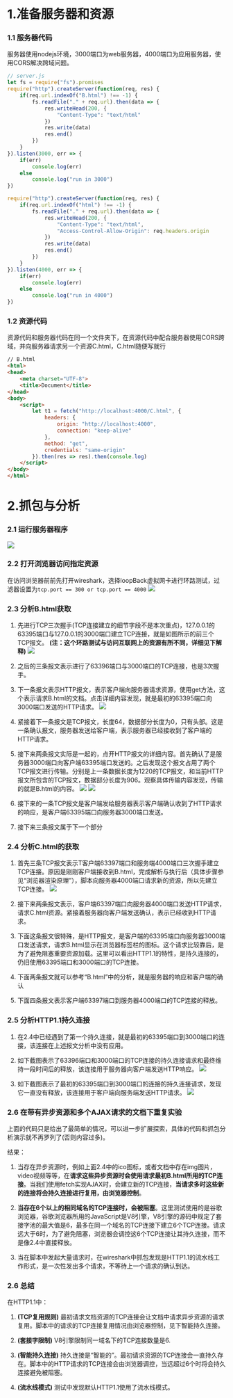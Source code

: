 # 1.准备服务器和资源
### 1.1 服务器代码
服务器使用nodejs环境，3000端口为web服务器，4000端口为应用服务器，使用CORS解决跨域问题。
```javascript
// server.js
let fs = require("fs").promises
require("http").createServer(function(req, res) {
    if(req.url.indexOf("B.html") !== -1) {
        fs.readFile("." + req.url).then(data => {
            res.writeHead(200, {
                "Content-Type": "text/html"
            })
            res.write(data)
            res.end()
        })
    }
}).listen(3000, err => {
    if(err)
        console.log(err)
    else
        console.log("run in 3000")
})

require("http").createServer(function(req, res) {
    if(req.url.indexOf("html") !== -1) {
        fs.readFile("." + req.url).then(data => {
            res.writeHead(200, {
                "Content-Type": "text/html",
                "Access-Control-Allow-Origin": req.headers.origin
            })
            res.write(data)
            res.end()
        })
    }
}).listen(4000, err => {
    if(err)
        console.log(err)
    else
        console.log("run in 4000")
})
```
### 1.2 资源代码
资源代码和服务器代码在同一个文件夹下，在资源代码中配合服务器使用CORS跨域，并向服务器请求另一个资源C.html，C.html随便写就行
```html
// B.html
<html>
<head>
    <meta charset="UTF-8">
    <title>Document</title>
</head>
<body>
    <script>
        let t1 = fetch("http://localhost:4000/C.html", {
            headers: {
                origin: "http://localhost:4000",
                connection: "keep-alive"
            },
            method: "get",
            credentials: "same-origin"
        }).then(res => res).then(console.log)
    </script>
</body>
</html>
```

# 2.抓包与分析
### 2.1 运行服务器程序
![](./assests/run.PNG)

### 2.2 打开浏览器访问指定资源
在访问浏览器前前先打开wireshark，选择loopBack虚拟网卡进行环路测试，过滤器设置为```tcp.port == 300 or tcp.port == 4000```
![](./assests/visit.PNG)

### 2.3 分析B.html获取
1. 先进行TCP三次握手(TCP连接建立的细节字段不是本次重点)，127.0.0.1的63395端口与127.0.0.1的3000端口建立TCP连接，就是如图所示的前三个TCP报文。 **(注：这个环路测试与访问互联网上的资源有所不同，详细见下解释)**
   ![](./assests/1.PNG)


2. 之后的三条报文表示进行了63396端口与3000端口的TCP连接，也是3次握手。 


3. 下一条报文表示HTTP报文，表示客户端向服务器请求资源，使用get方法，这个表示请求B.html的文档。点击详细内容发现，就是最初的63395端口向3000端口发送的HTTP请求。
    ![](./assests/1.1.PNG)


4. 紧接着下一条报文是TCP报文，长度64，数据部分长度为0，只有头部。这是一条确认报文，服务器发送给客户端，表示服务器已经接收到了客户端的HTTP请求。


5. 接下来两条报文实际是一起的，点开HTTP报文的详细内容。首先确认了是服务器3000端口向客户端63395端口发送的。之后发现这个报文占用了两个TCP报文进行传输。分别是上一条数据长度为1220的TCP报文，和当前HTTP报文所包含的TCP报文，数据部分长度为906。观察具体传输内容发现，传输的就是B.html的内容。
    ![](./assests/1.2.PNG)
    ![](./assests/1.3.PNG)


6. 接下来的一条TCP报文是客户端发给服务器表示客户端确认收到了HTTP请求的响应，是客户端63395端口向服务器3000端口发送。


7. 接下来三条报文属于下一个部分

### 2.4 分析C.html的获取
1. 首先三条TCP报文表示T客户端63397端口和服务端4000端口三次握手建立TCP连接。原因是刚刚客户端接收到B.html，完成解析与执行后（具体步骤参见“浏览器渲染原理”），脚本向服务器4000端口请求新的资源，所以先建立TCP连接。
    ![](./assests/2.PNG)


2. 接下来两条报文表示，客户端63397端口向服务器4000端口发送HTTP请求，请求C.html资源。紧接着服务器向客户端发送确认，表示已经收到HTTP请求。


3. 下面这条报文很特殊，是HTTP报文，是客户端的63395端口向服务器3000端口发送请求，请求B.html显示在浏览器标签栏的图标。这个请求比较靠后，是为了避免阻塞重要资源加载。这里可以看出HTTP1.1的特性，是持久连接的，仍旧使用63395端口和3000端口的TCP连接。


4. 下面两条报文就可以参考“B.html”中的分析，就是服务器的响应和客户端的确认


5. 下面四条报文表示客户端63397端口到服务器4000端口的TCP连接的释放。


### 2.5 分析HTTP1.1持久连接
1. 在2.4中已经遇到了第一个持久连接，就是最初的63395端口到3000端口的连接，该连接在上述报文分析中没有应用。


2. 如下截图表示了63396端口和3000端口的TCP连接的持久连接请求和最终维持一段时间后的释放，该连接用于服务器向客户端发送HTTP响应。
    ![](./assests/3.PNG)


3. 如下截图表示了最初的63395端口到3000端口的连接的持久连接请求，发现它一直没有释放，该连接用于客户端向服务端发送HTTP请求。
    ![](./assests/3.1.PNG)


### 2.6 在带有异步资源和多个AJAX请求的文档下重复实验
上面的代码只是给出了最简单的情况，可以进一步扩展探索，具体的代码和抓包分析演示就不再罗列了(否则内容过多)。   

结果：
1. 当存在异步资源时，例如上面2.4中的ico图标，或者文档中存在img图片，video视频等等，在**请求这些异步资源时会使用请求最初B.html所用的TCP连接**。当我们使用fetch实现AJAX时，会建立新的TCP连接，**当请求多时这些新的连接将会持久连接进行复用，由浏览器控制**。


2. **当存在6个以上的相同域名的TCP连接时，会被阻塞**。这里测试使用的是谷歌浏览器，谷歌浏览器所用的JavaScript是V8引擎，V8引擎的源码中规定了套接字池的最大值是6，最多在同一个域名的TCP连接下建立6个TCP连接。请求远大于6时，为了避免阻塞，浏览器会调控这6个TCP连接让其持久连接，而不是像2.4中直接释放。


3. 当在脚本中发起大量请求时，在wireshark中抓包发现是HTTP1.1的流水线工作形式，是一次性发出多个请求，不等待上一个请求的确认到达。

### 2.6 总结
在HTTP1.1中：

1. **(TCP复用规则)** 最初请求文档资源的TCP连接会让文档中请求异步资源的请求复用。脚本中的请求的TCP连接复用情况由浏览器控制，见下智能持久连接。


2. **(套接字限制)** V8引擎限制同一域名下的TCP连接数量是6.


3. **(智能持久连接)** 持久连接是“智能的”。最初请求资源的TCP连接会一直持久存在。脚本中的HTTP请求的TCP连接会由浏览器调控，当远超过6个时将会持久连接避免被阻塞。


4. **(流水线模式)** 测试中发现默认HTTP1.1使用了流水线模式。